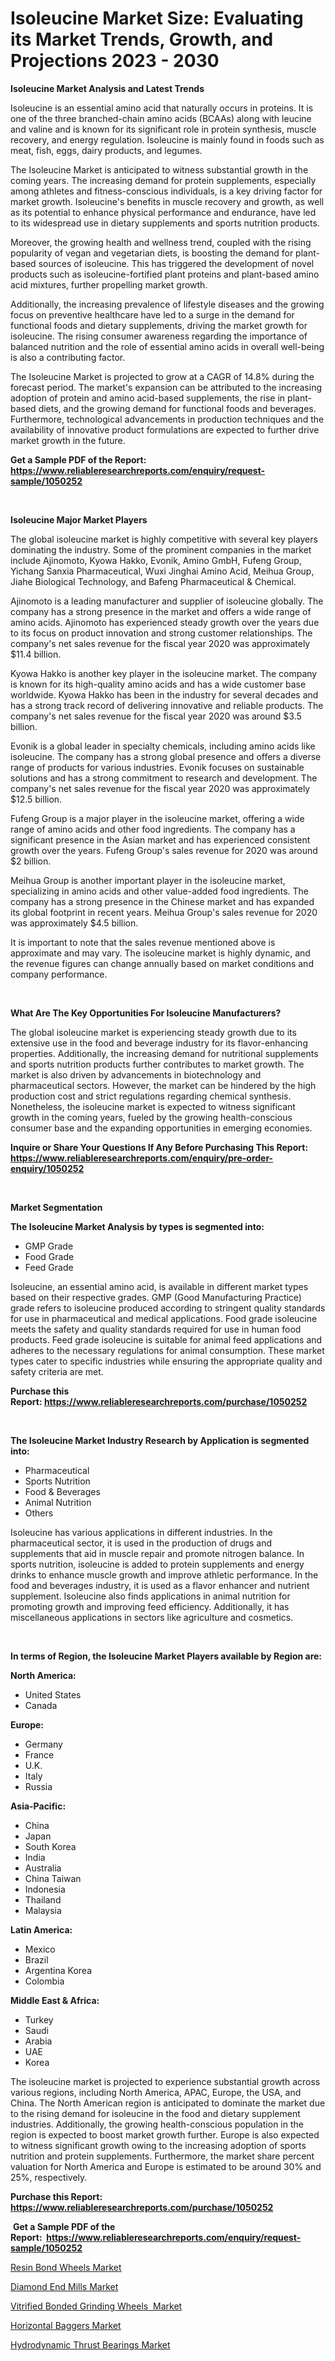 <p><h1>Isoleucine Market Size: Evaluating its Market Trends, Growth, and Projections 2023 - 2030</h1></p><p><strong>Isoleucine Market Analysis and Latest Trends</strong></p>
<p><p>Isoleucine is an essential amino acid that naturally occurs in proteins. It is one of the three branched-chain amino acids (BCAAs) along with leucine and valine and is known for its significant role in protein synthesis, muscle recovery, and energy regulation. Isoleucine is mainly found in foods such as meat, fish, eggs, dairy products, and legumes.</p><p>The Isoleucine Market is anticipated to witness substantial growth in the coming years. The increasing demand for protein supplements, especially among athletes and fitness-conscious individuals, is a key driving factor for market growth. Isoleucine's benefits in muscle recovery and growth, as well as its potential to enhance physical performance and endurance, have led to its widespread use in dietary supplements and sports nutrition products.</p><p>Moreover, the growing health and wellness trend, coupled with the rising popularity of vegan and vegetarian diets, is boosting the demand for plant-based sources of isoleucine. This has triggered the development of novel products such as isoleucine-fortified plant proteins and plant-based amino acid mixtures, further propelling market growth.</p><p>Additionally, the increasing prevalence of lifestyle diseases and the growing focus on preventive healthcare have led to a surge in the demand for functional foods and dietary supplements, driving the market growth for isoleucine. The rising consumer awareness regarding the importance of balanced nutrition and the role of essential amino acids in overall well-being is also a contributing factor.</p><p>The Isoleucine Market is projected to grow at a CAGR of 14.8% during the forecast period. The market's expansion can be attributed to the increasing adoption of protein and amino acid-based supplements, the rise in plant-based diets, and the growing demand for functional foods and beverages. Furthermore, technological advancements in production techniques and the availability of innovative product formulations are expected to further drive market growth in the future.</p></p>
<p><strong>Get a Sample PDF of the Report:&nbsp; <a href="https://www.reliableresearchreports.com/enquiry/request-sample/1050252">https://www.reliableresearchreports.com/enquiry/request-sample/1050252</a></strong></p>
<p>&nbsp;</p>
<p><strong>Isoleucine Major Market Players</strong></p>
<p><p>The global isoleucine market is highly competitive with several key players dominating the industry. Some of the prominent companies in the market include Ajinomoto, Kyowa Hakko, Evonik, Amino GmbH, Fufeng Group, Yichang Sanxia Pharmaceutical, Wuxi Jinghai Amino Acid, Meihua Group, Jiahe Biological Technology, and Bafeng Pharmaceutical & Chemical.</p><p>Ajinomoto is a leading manufacturer and supplier of isoleucine globally. The company has a strong presence in the market and offers a wide range of amino acids. Ajinomoto has experienced steady growth over the years due to its focus on product innovation and strong customer relationships. The company's net sales revenue for the fiscal year 2020 was approximately $11.4 billion.</p><p>Kyowa Hakko is another key player in the isoleucine market. The company is known for its high-quality amino acids and has a wide customer base worldwide. Kyowa Hakko has been in the industry for several decades and has a strong track record of delivering innovative and reliable products. The company's net sales revenue for the fiscal year 2020 was around $3.5 billion.</p><p>Evonik is a global leader in specialty chemicals, including amino acids like isoleucine. The company has a strong global presence and offers a diverse range of products for various industries. Evonik focuses on sustainable solutions and has a strong commitment to research and development. The company's net sales revenue for the fiscal year 2020 was approximately $12.5 billion.</p><p>Fufeng Group is a major player in the isoleucine market, offering a wide range of amino acids and other food ingredients. The company has a significant presence in the Asian market and has experienced consistent growth over the years. Fufeng Group's sales revenue for 2020 was around $2 billion.</p><p>Meihua Group is another important player in the isoleucine market, specializing in amino acids and other value-added food ingredients. The company has a strong presence in the Chinese market and has expanded its global footprint in recent years. Meihua Group's sales revenue for 2020 was approximately $4.5 billion.</p><p>It is important to note that the sales revenue mentioned above is approximate and may vary. The isoleucine market is highly dynamic, and the revenue figures can change annually based on market conditions and company performance.</p></p>
<p>&nbsp;</p>
<p><strong>What Are The Key Opportunities For Isoleucine Manufacturers?</strong></p>
<p><p>The global isoleucine market is experiencing steady growth due to its extensive use in the food and beverage industry for its flavor-enhancing properties. Additionally, the increasing demand for nutritional supplements and sports nutrition products further contributes to market growth. The market is also driven by advancements in biotechnology and pharmaceutical sectors. However, the market can be hindered by the high production cost and strict regulations regarding chemical synthesis. Nonetheless, the isoleucine market is expected to witness significant growth in the coming years, fueled by the growing health-conscious consumer base and the expanding opportunities in emerging economies.</p></p>
<p><strong>Inquire or Share Your Questions If Any Before Purchasing This Report: <a href="https://www.reliableresearchreports.com/enquiry/pre-order-enquiry/1050252">https://www.reliableresearchreports.com/enquiry/pre-order-enquiry/1050252</a></strong></p>
<p>&nbsp;</p>
<p><strong>Market Segmentation</strong></p>
<p><strong>The Isoleucine Market Analysis by types is segmented into:</strong></p>
<p><ul><li>GMP Grade</li><li>Food Grade</li><li>Feed Grade</li></ul></p>
<p><p>Isoleucine, an essential amino acid, is available in different market types based on their respective grades. GMP (Good Manufacturing Practice) grade refers to isoleucine produced according to stringent quality standards for use in pharmaceutical and medical applications. Food grade isoleucine meets the safety and quality standards required for use in human food products. Feed grade isoleucine is suitable for animal feed applications and adheres to the necessary regulations for animal consumption. These market types cater to specific industries while ensuring the appropriate quality and safety criteria are met.</p></p>
<p><strong>Purchase this Report:&nbsp;<a href="https://www.reliableresearchreports.com/purchase/1050252">https://www.reliableresearchreports.com/purchase/1050252</a></strong></p>
<p>&nbsp;</p>
<p><strong>The Isoleucine Market Industry Research by Application is segmented into:</strong></p>
<p><ul><li>Pharmaceutical</li><li>Sports Nutrition</li><li>Food & Beverages</li><li>Animal Nutrition</li><li>Others</li></ul></p>
<p><p>Isoleucine has various applications in different industries. In the pharmaceutical sector, it is used in the production of drugs and supplements that aid in muscle repair and promote nitrogen balance. In sports nutrition, isoleucine is added to protein supplements and energy drinks to enhance muscle growth and improve athletic performance. In the food and beverages industry, it is used as a flavor enhancer and nutrient supplement. Isoleucine also finds applications in animal nutrition for promoting growth and improving feed efficiency. Additionally, it has miscellaneous applications in sectors like agriculture and cosmetics.</p></p>
<p>&nbsp;</p>
<p><strong>In terms of Region, the Isoleucine Market Players available by Region are:</strong></p>
<p>
    <p> <strong> North America: </strong>
        <ul>
            <li>United States</li>
            <li>Canada</li>
        </ul>
        </p> 
    <p> <strong> Europe: </strong>
        <ul>
            <li>Germany</li>
            <li>France</li>
            <li>U.K.</li>
            <li>Italy</li>
            <li>Russia</li>
        </ul>
        </p> 
    <p> <strong> Asia-Pacific: </strong>
        <ul>
            <li>China</li>
            <li>Japan</li>
            <li>South Korea</li>
            <li>India</li>
            <li>Australia</li>
            <li>China Taiwan</li>
            <li>Indonesia</li>
            <li>Thailand</li>
            <li>Malaysia</li>
        </ul>
        </p> 
    <p> <strong> Latin America: </strong>
        <ul>
            <li>Mexico</li>
            <li>Brazil</li>
            <li>Argentina Korea</li>
            <li>Colombia</li>
        </ul>
        </p> 
    <p> <strong> Middle East & Africa: </strong>
        <ul>
            <li>Turkey</li>
            <li>Saudi</li>
            <li>Arabia</li>
            <li>UAE</li>
            <li>Korea</li>
        </ul>
    </p>
    </p>
<p><p>The isoleucine market is projected to experience substantial growth across various regions, including North America, APAC, Europe, the USA, and China. The North American region is anticipated to dominate the market due to the rising demand for isoleucine in the food and dietary supplement industries. Additionally, the growing health-conscious population in the region is expected to boost market growth further. Europe is also expected to witness significant growth owing to the increasing adoption of sports nutrition and protein supplements. Furthermore, the market share percent valuation for North America and Europe is estimated to be around 30% and 25%, respectively.</p></p>
<p><strong>Purchase this Report: <a href="https://www.reliableresearchreports.com/purchase/1050252">https://www.reliableresearchreports.com/purchase/1050252</a></strong></p>
<p>&nbsp;<strong>Get a Sample PDF of the Report:&nbsp;&nbsp;<a href="https://www.reliableresearchreports.com/enquiry/request-sample/1050252">https://www.reliableresearchreports.com/enquiry/request-sample/1050252</a></strong></p>
<p><strong></strong></p>
<p><p><a href="https://medium.com/@royallittel2023/resin-bond-wheels-market-analysis-and-sze-forecasted-for-period-from-2023-to-2030-6cecb5654fe0">Resin Bond Wheels Market</a></p><p><a href="https://medium.com/@brayanborer/diamond-end-mills-market-outlook-industry-overview-and-forecast-2023-to-2030-1c0ee61da2cd">Diamond End Mills Market</a></p><p><a href="https://medium.com/@rossiezieme2023/vitrified-bonded-grinding-wheels-market-size-market-outlook-and-market-forecast-2023-to-2030-0c30b1291cad">Vitrified Bonded Grinding Wheels  Market</a></p><p><a href="https://medium.com/@giannicrona/horizontal-baggers-market-insights-into-market-cagr-market-trends-and-growth-strategies-481242636b0e">Horizontal Baggers Market</a></p><p><a href="https://medium.com/@madelynhowe/hydrodynamic-thrust-bearings-market-trends-forecast-and-competitive-analysis-to-2030-3ea20559fcae">Hydrodynamic Thrust Bearings Market</a></p></p>